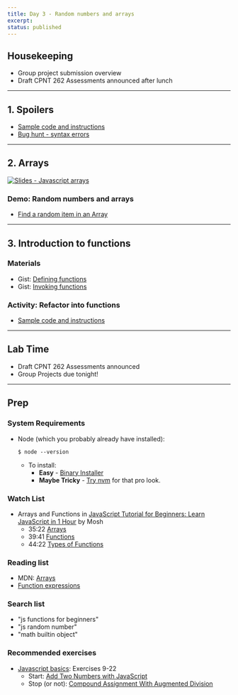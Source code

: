 ```yaml
---
title: Day 3 - Random numbers and arrays
excerpt: 
status: published
---
```


## Housekeeping
- Group project submission overview
- Draft CPNT 262 Assessments announced after lunch

---

## 1. Spoilers
- [Sample code and instructions](https://gist.github.com/acidtone/5c13ec3ff2ea53b7f75ae3692ca944d1)
- [Bug hunt - syntax errors](https://gist.github.com/acidtone/b9aaf4228a903796a6d8532ffb36d9d7)

---

## 2. Arrays
[![Slides - Javascript arrays](/images/slides/js-arrays.png)](https://sait-wbdv.github.io/slides/f22/cpnt-262/js-arrays.html)

### Demo: Random numbers and arrays
- [Find a random item in an Array](https://gist.github.com/acidtone/2a3cac26a229aa95685e5cf6344f2e4e)

---

## 3. Introduction to functions
### Materials
- Gist: [Defining functions](https://gist.github.com/acidtone/e3ed5adfcb4f3c02f1b78f78c9c2bf8b)
- Gist: [Invoking functions](https://gist.github.com/acidtone/679b1b07dcaad4491e8696c871e36436)

### Activity: Refactor into functions
- [Sample code and instructions](https://gist.github.com/acidtone/90355d3bdbcf770be4a642939f58cfd7)

---

## Lab Time
- Draft CPNT 262 Assessments announced
- Group Projects due tonight!

---

## Prep
### System Requirements
- Node (which you probably already have installed):
    ```
    $ node --version
    ```
    - To install:
        - **Easy** - [Binary Installer](https://nodejs.org/en/download/)
        - **Maybe Tricky** - [Try nvm](https://www.google.com/search?q=nvm+getting+started) for that pro look.

### Watch List
- Arrays and Functions in [JavaScript Tutorial for Beginners: Learn JavaScript in 1 Hour](https://www.youtube.com/watch?v=W6NZfCO5SIk) by Mosh
  - 35:22 [Arrays](https://www.youtube.com/watch?v=W6NZfCO5SIk&t=2122s)
  - 39:41 [Functions](https://www.youtube.com/watch?v=W6NZfCO5SIk&t=2122s)
  - 44:22 [Types of Functions](https://www.youtube.com/watch?v=W6NZfCO5SIk&t=2662s)

### Reading list
- MDN: [Arrays](https://developer.mozilla.org/en-US/docs/Learn/JavaScript/First_steps/Arrays)
- [Function expressions](https://javascript.info/function-expressions)

### Search list
- "js functions for beginners"
- "js random number"
- "math builtin object"

### Recommended exercises
- [Javascript basics](https://www.freecodecamp.org/learn/javascript-algorithms-and-data-structures/#basic-javascript): Exercises 9-22
    - Start: [Add Two Numbers with JavaScript](https://www.freecodecamp.org/learn/javascript-algorithms-and-data-structures/basic-javascript/add-two-numbers-with-javascript)
    - Stop (or not): [Compound Assignment With Augmented Division](https://www.freecodecamp.org/learn/javascript-algorithms-and-data-structures/basic-javascript/compound-assignment-with-augmented-division)